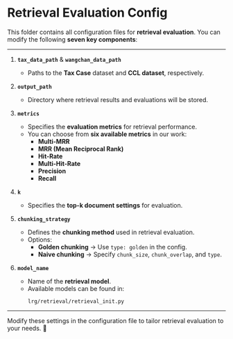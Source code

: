 # Retrieval Evaluation Config  

This folder contains all configuration files for **retrieval evaluation**. You can modify the following **seven key components**:  

---

1. **`tax_data_path`** & **`wangchan_data_path`**  
   - Paths to the **Tax Case** dataset and **CCL dataset**, respectively.  

2. **`output_path`**  
   - Directory where retrieval results and evaluations will be stored.  

3. **`metrics`**  
   - Specifies the **evaluation metrics** for retrieval performance.  
   - You can choose from **six available metrics** in our work:  
     - **Multi-MRR**  
     - **MRR (Mean Reciprocal Rank)**  
     - **Hit-Rate**  
     - **Multi-Hit-Rate**  
     - **Precision**  
     - **Recall**  

4. **`k`**  
   - Specifies the **top-k document settings** for evaluation.  

5. **`chunking_strategy`**  
   - Defines the **chunking method** used in retrieval evaluation.  
   - Options:  
     - **Golden chunking** → Use `type: golden` in the config.  
     - **Naive chunking** → Specify `chunk_size`, `chunk_overlap`, and `type`.  

6. **`model_name`**  
   - Name of the **retrieval model**.  
   - Available models can be found in:  
     ```
     lrg/retrieval/retrieval_init.py
     ```  

---

Modify these settings in the configuration file to tailor retrieval evaluation to your needs. 🚀  